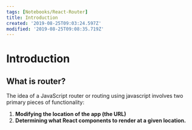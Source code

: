 ```yaml
---
tags: [Notebooks/React-Router]
title: Introduction
created: '2019-08-25T09:03:24.597Z'
modified: '2019-08-25T09:08:35.719Z'
---
```


# Introduction

## What is router?

The idea of a JavaScript router or routing using javascript involves two primary pieces of functionality: 
1) **Modifying the location of the app (the URL)**
2) **Determining what React components to render at a given location.**
